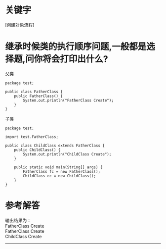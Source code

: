 # 关键字

\[创建对象流程\]

# 继承时候类的执行顺序问题,一般都是选择题,问你将会打印出什么?

父类

```
package test;

public class FatherClass {
    public FatherClass() {
        System.out.println("FatherClass Create");
    }
}
```

子类

```
package test;

import test.FatherClass;

public class ChildClass extends FatherClass {
    public ChildClass() {
        System.out.println("ChildClass Create");
    }

    public static void main(String[] args) {
        FatherClass fc = new FatherClass();
        ChildClass cc = new ChildClass();
    }
}
```

# 参考解答

输出结果为：  
FatherClass Create  
FatherClass Create  
ChildClass Create

---



